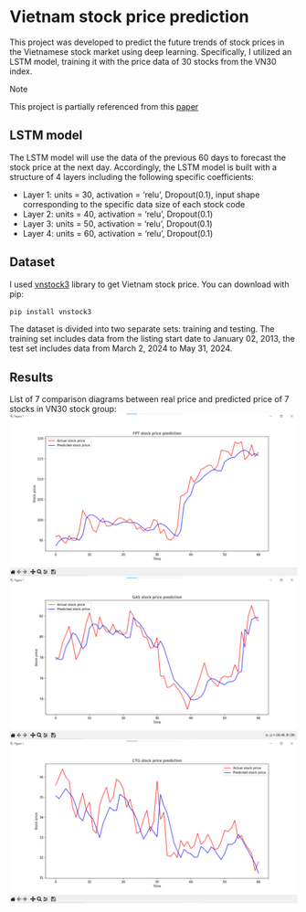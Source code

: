 # Vietnam stock price prediction
This project was developed to predict the future trends of stock prices in the Vietnamese stock market using deep learning. Specifically, I utilized an LSTM model, training it with the price data of 30 stocks from the VN30 index.
> [!NOTE]  
> This project is partially referenced from this [paper](https://www.nature.com/articles/s41599-024-02807-x)

## LSTM model
The LSTM model will use the data of the previous 60 days to forecast the stock price at the next day. Accordingly, the LSTM model is built with a structure of 4 layers including the following specific coefficients:
- Layer 1: units = 30, activation = ‘relu’, Dropout(0.1), input shape corresponding to the specific data size of each stock code
- Layer 2: units = 40, activation = ‘relu’, Dropout(0.1)
- Layer 3: units = 50, activation = ‘relu’, Dropout(0.1)
- Layer 4: units = 60, activation = ‘relu’, Dropout(0.1)
## Dataset
I used [vnstock3](https://github.com/thinh-vu/vnstock) library to get Vietnam stock price. You can download with pip: 
```python
pip install vnstock3
```
The dataset is divided into two separate sets: training and testing. The training set includes data from the listing start date to January 02, 2013, the test set includes data from March 2, 2024 to May 31, 2024.
## Results
List of 7 comparison diagrams between real price and predicted price of 7 stocks in VN30 stock group:
![FPT stock](https://github.com/leducphuong19122004/Vietnam-Stock-Price-Prediction-/blob/master/diagram_image/FPT.png)
![GAS stock](https://github.com/leducphuong19122004/Vietnam-Stock-Price-Prediction-/blob/master/diagram_image/GAS.png)
![CTG stock](https://github.com/leducphuong19122004/Vietnam-Stock-Price-Prediction-/blob/master/diagram_image/CTG.png)


